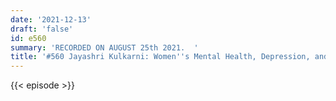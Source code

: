```yaml
---
date: '2021-12-13'
draft: 'false'
id: e560
summary: 'RECORDED ON AUGUST 25th 2021.  '
title: '#560 Jayashri Kulkarni: Women''s Mental Health, Depression, and Clinical Research'
---
```

{{< episode >}}
